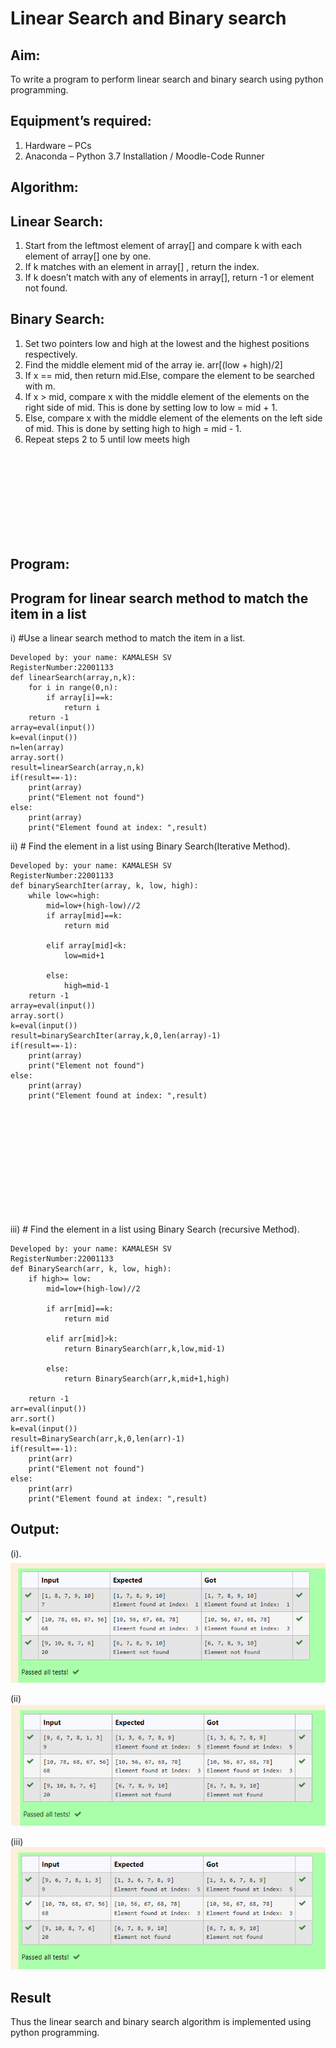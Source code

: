 # Linear Search and Binary search
## Aim:
To write a program to perform linear search and binary search using python programming.
## Equipment’s required:
1.	Hardware – PCs
2.	Anaconda – Python 3.7 Installation / Moodle-Code Runner
## Algorithm:
## Linear Search:
1.	Start from the leftmost element of array[] and compare k with each element of array[] one by one.
2.	If k matches with an element in array[] , return the index.
3.	If k doesn’t match with any of elements in array[], return -1 or element not found.
## Binary Search:
1.	Set two pointers low and high at the lowest and the highest positions respectively.
2.	Find the middle element mid of the array ie. arr[(low + high)/2]
3.	If x == mid, then return mid.Else, compare the element to be searched with m.
4.	If x > mid, compare x with the middle element of the elements on the right side of mid. This is done by setting low to low = mid + 1.
5.	Else, compare x with the middle element of the elements on the left side of mid. This is done by setting high to high = mid - 1.
6.	Repeat steps 2 to 5 until low meets high


<br>
<br>
<br>
<br>
<br>
<br>
<br>
<br>

## Program:
## Program for linear search method to match the item in a list
i)	#Use a linear search method to match the item in a list.
```
Developed by: your name: KAMALESH SV
RegisterNumber:22001133
def linearSearch(array,n,k):
    for i in range(0,n):
        if array[i]==k:
            return i
    return -1
array=eval(input())
k=eval(input())
n=len(array)
array.sort()
result=linearSearch(array,n,k)
if(result==-1):
    print(array)
    print("Element not found")
else:
    print(array)
    print("Element found at index: ",result)
```
ii)	# Find the element in a list using Binary Search(Iterative Method).
```
Developed by: your name: KAMALESH SV
RegisterNumber:22001133
def binarySearchIter(array, k, low, high):
    while low<=high:
        mid=low+(high-low)//2
        if array[mid]==k:
            return mid
            
        elif array[mid]<k:
            low=mid+1
            
        else:
            high=mid-1
    return -1
array=eval(input())
array.sort()
k=eval(input())
result=binarySearchIter(array,k,0,len(array)-1)
if(result==-1):
    print(array)
    print("Element not found")
else:
    print(array)
    print("Element found at index: ",result)
```

<br>
<br>
<br>
<br>
<br>
<br>
<br>
<br>
<br>
<br>

iii)	# Find the element in a list using Binary Search (recursive Method).
```
Developed by: your name: KAMALESH SV
RegisterNumber:22001133
def BinarySearch(arr, k, low, high):
    if high>= low:
        mid=low+(high-low)//2
        
        if arr[mid]==k:
            return mid
            
        elif arr[mid]>k:
            return BinarySearch(arr,k,low,mid-1)
            
        else:
            return BinarySearch(arr,k,mid+1,high)
            
    return -1
arr=eval(input())
arr.sort()
k=eval(input())
result=BinarySearch(arr,k,0,len(arr)-1)
if(result==-1):
    print(arr)
    print("Element not found")
else:
    print(arr)
    print("Element found at index: ",result)
```
## Output:

(i). ![OUTPUT](OUTPUT2.png)

(ii) ![OUTPUT](OUTPUT1.png)

(iii) ![OUTPUT](OUTPUT.png)

## Result
Thus the linear search and binary search algorithm is implemented using python programming.
